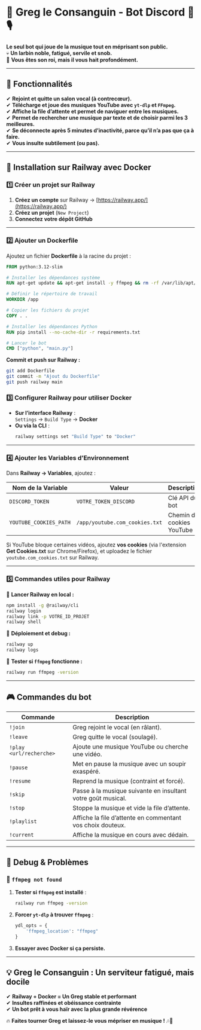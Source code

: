# **👑 Greg le Consanguin - Bot Discord** 🎵🎙️  

**Le seul bot qui joue de la musique tout en méprisant son public.**  
💀 **Un larbin noble, fatigué, servile et snob.**  
💬 **Vous êtes son roi, mais il vous hait profondément.**  

---

## **🚀 Fonctionnalités**
✔ **Rejoint et quitte un salon vocal (à contrecœur).**  
✔ **Télécharge et joue des musiques YouTube avec `yt-dlp` et `FFmpeg`.**  
✔ **Affiche la file d’attente et permet de naviguer entre les musiques.**  
✔ **Permet de rechercher une musique par texte et de choisir parmi les 3 meilleures.**  
✔ **Se déconnecte après 5 minutes d’inactivité, parce qu’il n’a pas que ça à faire.**  
✔ **Vous insulte subtilement (ou pas).**  

---

## **📜 Installation sur Railway avec Docker**
### **1️⃣ Créer un projet sur Railway**
1. **Créez un compte** sur Railway → [https://railway.app/](https://railway.app/)  
2. **Créez un projet** (`New Project`)  
3. **Connectez votre dépôt GitHub**  

---

### **2️⃣ Ajouter un Dockerfile**
Ajoutez un fichier **Dockerfile** à la racine du projet :
```dockerfile
FROM python:3.12-slim

# Installer les dépendances système
RUN apt-get update && apt-get install -y ffmpeg && rm -rf /var/lib/apt/lists/*

# Définir le répertoire de travail
WORKDIR /app

# Copier les fichiers du projet
COPY . .

# Installer les dépendances Python
RUN pip install --no-cache-dir -r requirements.txt

# Lancer le bot
CMD ["python", "main.py"]
```

**Commit et push sur Railway :**
```sh
git add Dockerfile
git commit -m "Ajout du Dockerfile"
git push railway main
```

### **3️⃣ Configurer Railway pour utiliser Docker**
- **Sur l’interface Railway** :  
  `Settings` → `Build Type` → **Docker**  
- **Ou via la CLI** :
  ```sh
  railway settings set "Build Type" to "Docker"
  ```

---

### **4️⃣ Ajouter les Variables d’Environnement**
Dans **Railway → Variables**, ajoutez :

| Nom de la Variable      | Valeur                           | Description |
|------------------------|--------------------------------|-------------|
| `DISCORD_TOKEN`        | `VOTRE_TOKEN_DISCORD`          | Clé API du bot |
| `YOUTUBE_COOKIES_PATH` | `/app/youtube.com_cookies.txt` | Chemin des cookies YouTube |

Si YouTube bloque certaines vidéos, ajoutez **vos cookies** (via l'extension **Get Cookies.txt** sur Chrome/Firefox), et uploadez le fichier `youtube.com_cookies.txt` sur Railway.

---

### **5️⃣ Commandes utiles pour Railway**
📌 **Lancer Railway en local :**
```sh
npm install -g @railway/cli
railway login
railway link -p VOTRE_ID_PROJET
railway shell
```

📌 **Déploiement et debug :**
```sh
railway up
railway logs
```

📌 **Tester si `ffmpeg` fonctionne :**
```sh
railway run ffmpeg -version
```

---

## **🎮 Commandes du bot**
| Commande | Description |
|----------|------------|
| `!join` | Greg rejoint le vocal (en râlant). |
| `!leave` | Greg quitte le vocal (soulagé). |
| `!play <url/recherche>` | Ajoute une musique YouTube ou cherche une vidéo. |
| `!pause` | Met en pause la musique avec un soupir exaspéré. |
| `!resume` | Reprend la musique (contraint et forcé). |
| `!skip` | Passe à la musique suivante en insultant votre goût musical. |
| `!stop` | Stoppe la musique et vide la file d’attente. |
| `!playlist` | Affiche la file d’attente en commentant vos choix douteux. |
| `!current` | Affiche la musique en cours avec dédain. |

---

## **🐛 Debug & Problèmes**
### **🔴 `ffmpeg not found`**
1. **Tester si `ffmpeg` est installé** :
   ```sh
   railway run ffmpeg -version
   ```
2. **Forcer `yt-dlp` à trouver `ffmpeg`** :
   ```python
   ydl_opts = {
       'ffmpeg_location': "ffmpeg"
   }
   ```
3. **Essayer avec Docker si ça persiste.**

---

## **💡 Greg le Consanguin : Un serviteur fatigué, mais docile**
✔ **Railway + Docker = Un Greg stable et performant**  
✔ **Insultes raffinées et obéissance contrainte**  
✔ **Un bot prêt à vous haïr avec la plus grande révérence**  

🔥 **Faites tourner Greg et laissez-le vous mépriser en musique !** 🎶👑